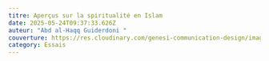 ```yaml
---
titre: Aperçus sur la spiritualité en Islam
date: 2025-05-24T09:37:33.626Z
auteur: "Abd al-Haqq Guiderdoni "
couverture: https://res.cloudinary.com/genesi-communication-design/image/upload/v1748079531/9791022514453-475x500-1_lkznhz.webp
category: Essais
---
```

